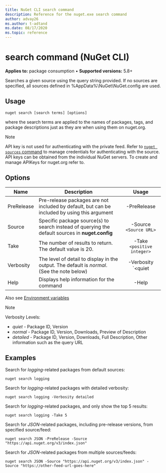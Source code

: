 ```yaml
---
title: NuGet CLI search command
description: Reference for the nuget.exe search command
author: advay26
ms.author: t-adtand
ms.date: 08/17/2020
ms.topic: reference
---
```


# search command (NuGet CLI)

**Applies to:** package consumption &bullet; **Supported versions:** 5.8+

Searches a given source using the query string provided. If no sources are specified, all sources defined in %AppData%\NuGet\NuGet.config are used.

## Usage

```cli
nuget search [search terms] [options]
```

where the search terms are applied to the names of packages, tags, and package descriptions just as they are when using them on nuget.org.

> [!NOTE]
> API key is not used for authenticating with the private feed. Refer to [`nuget sources` command](../cli-reference/cli-ref-sources.md) to manage credentials for authenticating with the source.
> API keys can be obtained from the individual NuGet servers. To create and manage APIKeys for nuget.org refer to.

## Options

| Name | Description | Usage |
| ---  |     ---     |  :-:  |
| PreRelease | Pre-release packages are not included by default, but can be included by using this argument | -PreRelease |
| Source | Specific package source(s) to search instead of querying the default sources in __nuget.config__ | -Source `<Source URL>`|
| Take | The number of results to return. The default value is 20. | -Take `<positive integer>` |
| Verbosity | The level of detail to display in the output. The default is _normal_. (See the note below)  | -Verbosity `<quiet|normal|detailed>` |
| Help | Displays help information for the command | -Help |

Also see [Environment variables](cli-ref-environment-variables.md)

> [!NOTE] 
> Verbosity Levels:
> * _quiet_ - Package ID, Version
> * _normal_ - Package ID, Version, Downloads, Preview of Description
> * _detailed_ - Package ID, Version, Downloads, Full Description, Other information such as the query URL

## Examples

Search for *logging*-related packages from default sources:
```
nuget search logging
```
Search for *logging*-related packages with detailed verbosity:
```
nuget search logging -Verbosity detailed
```
Search for *logging*-related packages, and only show the top 5 results:
```
nuget search logging -Take 5
```
Search for *JSON*-related packages, including pre-release versions, from specified source/feed:
```
nuget search JSON -PreRelease -Source "https://api.nuget.org/v3/index.json"
```
Search for *JSON*-related packages from multiple sources/feeds:
```
nuget search JSON -Source "https://api.nuget.org/v3/index.json" -Source "https://other-feed-url-goes-here"
```
